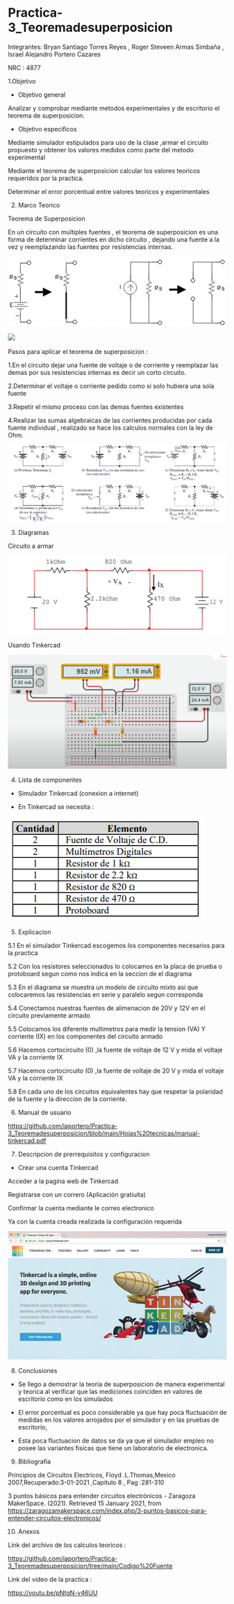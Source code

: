 # Practica-3_Teoremadesuperposicion
Integrantes: Bryan Santiago Torres Reyes , Roger Steveen Armas Simbaña , Israel Alejandro Portero Cazares

NRC : 4877

1.Objetivo

*  Objetivo general

Analizar y comprobar mediante  metodos experimentales y de escritorio  el teorema de superposicion.

*  Objetivo especificos

Mediante simulador estipulados para uso de la clase ,armar el circuito propuesto y obtener los valores medidos como parte del metodo experimental

Mediante el teorema de superposicion calcular los valores teoricos requeridos por la practica.

Determinar el error porcentual entre valores teoricos y experimentales

2. Marco Teorico

Teorema de Superposicion

En un circuito con multiples fuentes , el teorema de superposicion es una forma de determinar corrientes en dicho circuito , dejando una fuente a la vez y reemplazando las fuentes por resistencias internas.


![](https://github.com/iaportero/Practica-3_Teoremadesuperposicion/blob/main/Imagenes/ig1.png)


![](https://www.pardell.es/images/leydeohm.jpg)



Pasos para aplicar el teorema de superposicion :

1.En el circuito dejar una fuente de voltaje o de corriente y reemplazar las demas por sus resistencias internas es decir un corto circuito.

2.Determinar el voltaje o corriente pedido como si solo hubiera una sola fuente

3.Repetir el mismo proceso con las demas fuentes existentes

4.Realizar las sumas algebraicas de las corrientes producidas por cada fuente individual , realizado se hace los calculos normales con la ley de Ohm.


![](https://github.com/iaportero/Trabajo-de-Investigacion-P1/blob/main/Imagen/Imagen%205.png)


3. Diagramas 

Circuito a armar

![](https://github.com/iaportero/Practica-3_Teoremadesuperposicion/blob/main/Imagenes/ig2.png)

Usando Tinkercad

![](https://github.com/iaportero/Practica-3_Teoremadesuperposicion/blob/main/Imagenes/ig4.png)

4. Lista de componentes

*  Simulador Tinkercad (conexion a internet)

*  En Tinkercad se necesita :


![](https://github.com/iaportero/Practica-3_Teoremadesuperposicion/blob/main/Imagenes/ig3.png)

5. Explicacion

5.1 En el simulador Tinkercad escogemos los componentes necesarios para la practica

5.2 Con los resistores seleccionados lo colocamos en la placa de prueba o protoboard segun como nos indica en la seccion de el diagrama 

5.3 En el diagrama se muestra un modelo de circuito mixto asi que colocaremos las resistencias en serie y paralelo segun corresponda

5.4 Conectamos nuestras fuentes de alimenacion de 20V y 12V en el circuito previamente armado

5.5 Colocamos los diferente multimetros para medir la tension (VA) Y corriente (IX) en los componentes del circuito armado

5.6 Hacemos cortocircuito (0) ,la fuente de voltaje de 12 V  y mida el voltaje VA y la corriente
IX
 
5.7 Hacemos cortocircuito (0) ,la fuente de voltaje de 20 V  y mida el voltaje VA y la corriente
IX

5.8 En cada uno de los circuitos equivalentes hay que respetar la polaridad de la fuente y la direccion de la corriente.


6. Manual de usuario

https://github.com/iaportero/Practica-3_Teoremadesuperposicion/blob/main/Hojas%20tecnicas/manual-tinkercad.pdf


7. Descripcion de prerrequisitos y configuracion

*  Crear una cuenta Tinkercad

Acceder a la pagina web de Tinkercad

Registrarse con un correro (Aplicación gratiuita)

Confirmar la cuenta mediante le correo electronico

Ya con la cuenta creada realizada la configuración requerida

![](https://github.com/iaportero/Practica1_LeyesKirchhoff/blob/main/Foto%208.png)

8. Conclusiones

*  Se llego a demostrar la teoria de superposicion de manera experimental y teorica al verificar que las mediciones coinciden en valores de escritorio como en los simulados

*  El error porcentual es poco considerable ya que hay poca fluctuación de medidas en los valores arrojados por el simulador y en las pruebas de escritorio, 

*  Esta poca fluctuacion de datos se da ya que el simulador empleo no posee las variantes fisicas que tiene un laboratorio de electronica.

9. Bibliografia

Principios de Circuitos Electricos, Floyd .L.Thomas,Mexico 2007,Recuperado:3-01-2021 ,Capitulo 8 , Pag :281-310


3 puntos básicos para entender circuitos electrónicos - Zaragoza MakerSpace. (2021). Retrieved 15 January 2021, from https://zaragozamakerspace.com/index.php/3-puntos-basicos-para-entender-circuitos-electronicos/


10. Anexos

Link del archivo de los calculos teoricos :

https://github.com/iaportero/Practica-3_Teoremadesuperposicion/tree/main/Codigo%20Fuente

Link del video de la practica : 

https://youtu.be/pNtgN-v46UU


